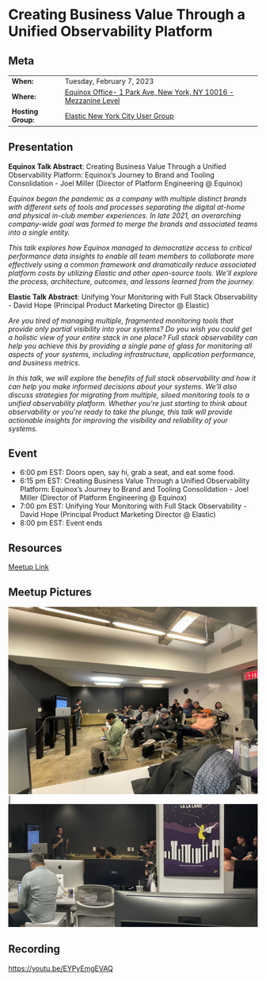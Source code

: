 # Creating Business Value Through a Unified Observability Platform

## Meta 
| | |
| --- | --- |
| **When:** | Tuesday, February 7, 2023 |
| **Where:** | [Equinox Office- 1 Park Ave, New York, NY 10016 - Mezzanine Level](https://goo.gl/maps/qmBP4hbLzFH2wV7S7) |
| **Hosting Group:** | [Elastic New York City User Group](https://www.meetup.com/elastic-new-york-city-user-group/) |

## Presentation
**Equinox Talk Abstract**: Creating Business Value Through a Unified Observability Platform: Equinox’s Journey to Brand and Tooling Consolidation - Joel Miller (Director of Platform Engineering @ Equinox)

*Equinox began the pandemic as a company with multiple distinct brands with different sets of tools and processes separating the digital at-home and physical in-club member experiences. In late 2021, an overarching company-wide goal was formed to merge the brands and associated teams into a single entity.*

*This talk explores how Equinox managed to democratize access to critical performance data insights to enable all team members to collaborate more effectively using a common framework and dramatically reduce associated platform costs by utilizing Elastic and other open-source tools. We’ll explore the process, architecture, outcomes, and lessons learned from the journey.*

**Elastic Talk Abstract**: Unifying Your Monitoring with Full Stack Observability - David Hope (Principal Product Marketing Director @ Elastic)

*Are you tired of managing multiple, fragmented monitoring tools that provide only partial visibility into your systems? Do you wish you could get a holistic view of your entire stack in one place? Full stack observability can help you achieve this by providing a single pane of glass for monitoring all aspects of your systems, including infrastructure, application performance, and business metrics.*

*In this talk, we will explore the benefits of full stack observability and how it can help you make informed decisions about your systems. We'll also discuss strategies for migrating from multiple, siloed monitoring tools to a unified observability platform. Whether you're just starting to think about observability or you're ready to take the plunge, this talk will provide actionable insights for improving the visibility and reliability of your systems.*

## Event
* 6:00 pm EST: Doors open, say hi, grab a seat, and eat some food.
* 6:15 pm EST: Creating Business Value Through a Unified Observability Platform: Equinox’s Journey to Brand and Tooling Consolidation - Joel Miller (Director of Platform Engineering @ Equinox)
* 7:00 pm EST: Unifying Your Monitoring with Full Stack Observability - David Hope (Principal Product Marketing Director @ Elastic)
* 8:00 pm EST: Event ends

## Resources
[Meetup Link](https://www.meetup.com/elastic-new-york-city-user-group/events/290459144/)

## Meetup Pictures
![](images/IMG_6074.jpg) | ![](images/IMG_8059.png)

## Recording
https://youtu.be/EYPyEmgEVAQ
